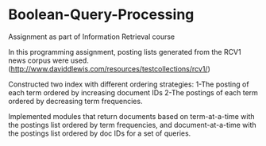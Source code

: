 # Boolean-Query-Processing
Assignment as part of Information Retrieval course

In this programming assignment, posting lists generated from the RCV1 news corpus were used.
(http://www.daviddlewis.com/resources/testcollections/rcv1/)

Constructed two index with different ordering strategies:
1-The posting of each term ordered by increasing document IDs
2-The postings of each term ordered by decreasing term frequencies. 

Implemented modules that return documents based on term-at-a-time with the postings list ordered by term frequencies,
and document-at-a-time with the postings list ordered by doc IDs for a set of queries.

